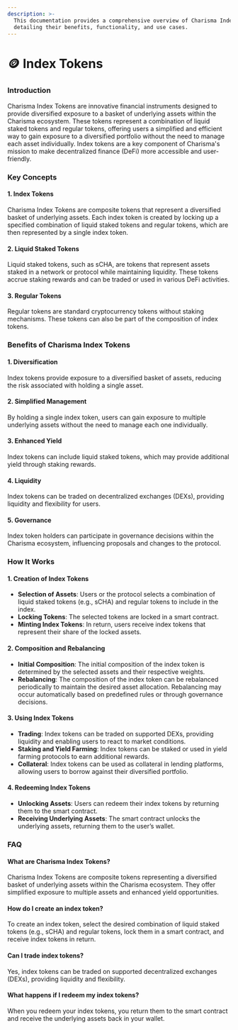 ```yaml
---
description: >-
  This documentation provides a comprehensive overview of Charisma Index Tokens,
  detailing their benefits, functionality, and use cases.
---
```


# 🪙 Index Tokens

### Introduction

Charisma Index Tokens are innovative financial instruments designed to provide diversified exposure to a basket of underlying assets within the Charisma ecosystem. These tokens represent a combination of liquid staked tokens and regular tokens, offering users a simplified and efficient way to gain exposure to a diversified portfolio without the need to manage each asset individually. Index tokens are a key component of Charisma's mission to make decentralized finance (DeFi) more accessible and user-friendly.

### Key Concepts

#### 1. Index Tokens

Charisma Index Tokens are composite tokens that represent a diversified basket of underlying assets. Each index token is created by locking up a specified combination of liquid staked tokens and regular tokens, which are then represented by a single index token.

#### 2. Liquid Staked Tokens

Liquid staked tokens, such as sCHA, are tokens that represent assets staked in a network or protocol while maintaining liquidity. These tokens accrue staking rewards and can be traded or used in various DeFi activities.

#### 3. Regular Tokens

Regular tokens are standard cryptocurrency tokens without staking mechanisms. These tokens can also be part of the composition of index tokens.

### Benefits of Charisma Index Tokens

#### 1. Diversification

Index tokens provide exposure to a diversified basket of assets, reducing the risk associated with holding a single asset.

#### 2. Simplified Management

By holding a single index token, users can gain exposure to multiple underlying assets without the need to manage each one individually.

#### 3. Enhanced Yield

Index tokens can include liquid staked tokens, which may provide additional yield through staking rewards.

#### 4. Liquidity

Index tokens can be traded on decentralized exchanges (DEXs), providing liquidity and flexibility for users.

#### 5. Governance

Index token holders can participate in governance decisions within the Charisma ecosystem, influencing proposals and changes to the protocol.

### How It Works

#### 1. Creation of Index Tokens

* **Selection of Assets**: Users or the protocol selects a combination of liquid staked tokens (e.g., sCHA) and regular tokens to include in the index.
* **Locking Tokens**: The selected tokens are locked in a smart contract.
* **Minting Index Tokens**: In return, users receive index tokens that represent their share of the locked assets.

#### 2. Composition and Rebalancing

* **Initial Composition**: The initial composition of the index token is determined by the selected assets and their respective weights.
* **Rebalancing**: The composition of the index token can be rebalanced periodically to maintain the desired asset allocation. Rebalancing may occur automatically based on predefined rules or through governance decisions.

#### 3. Using Index Tokens

* **Trading**: Index tokens can be traded on supported DEXs, providing liquidity and enabling users to react to market conditions.
* **Staking and Yield Farming**: Index tokens can be staked or used in yield farming protocols to earn additional rewards.
* **Collateral**: Index tokens can be used as collateral in lending platforms, allowing users to borrow against their diversified portfolio.

#### 4. Redeeming Index Tokens

* **Unlocking Assets**: Users can redeem their index tokens by returning them to the smart contract.
* **Receiving Underlying Assets**: The smart contract unlocks the underlying assets, returning them to the user’s wallet.

### FAQ

#### What are Charisma Index Tokens?

Charisma Index Tokens are composite tokens representing a diversified basket of underlying assets within the Charisma ecosystem. They offer simplified exposure to multiple assets and enhanced yield opportunities.

#### How do I create an index token?

To create an index token, select the desired combination of liquid staked tokens (e.g., sCHA) and regular tokens, lock them in a smart contract, and receive index tokens in return.

#### Can I trade index tokens?

Yes, index tokens can be traded on supported decentralized exchanges (DEXs), providing liquidity and flexibility.

#### What happens if I redeem my index tokens?

When you redeem your index tokens, you return them to the smart contract and receive the underlying assets back in your wallet.
